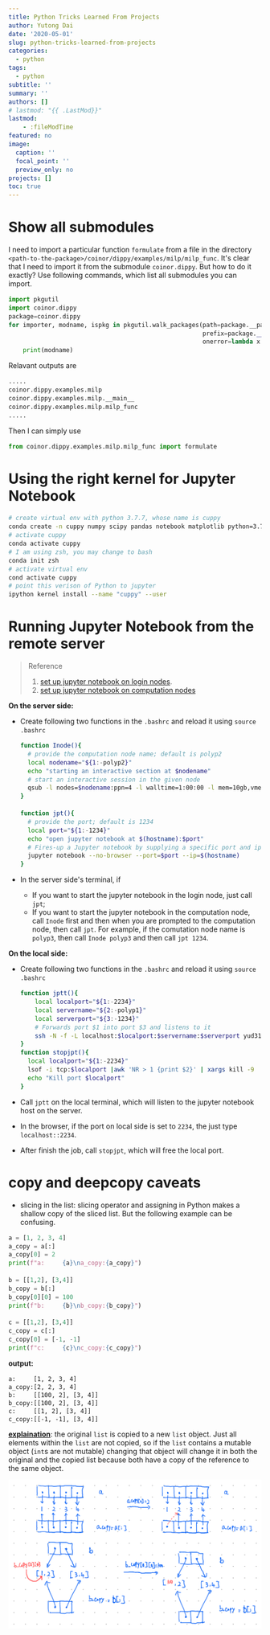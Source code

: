 ```yaml
---
title: Python Tricks Learned From Projects
author: Yutong Dai
date: '2020-05-01'
slug: python-tricks-learned-from-projects
categories:
  - python
tags:
  - python
subtitle: ''
summary: ''
authors: []
# lastmod: "{{ .LastMod}}"
lastmod: 
    - :fileModTime
featured: no
image:
  caption: ''
  focal_point: ''
  preview_only: no
projects: []
toc: true
---
```



# Show all submodules

I need to import a particular function `formulate` from a file in the directory `<path-to-the-package>/coinor/dippy/examples/milp/milp_func`.
It's clear that I need to import it from the submodule `coinor.dippy`. But how to do it exactly?
Use following commands, which list all submodules you can import.

```python
import pkgutil
import coinor.dippy
package=coinor.dippy
for importer, modname, ispkg in pkgutil.walk_packages(path=package.__path__,
                                                      prefix=package.__name__+'.',
                                                      onerror=lambda x: None):
    print(modname)
```
Relavant outputs are
```python
.....
coinor.dippy.examples.milp
coinor.dippy.examples.milp.__main__
coinor.dippy.examples.milp.milp_func
.....
```

Then I can simply use

```python
from coinor.dippy.examples.milp.milp_func import formulate
```

# Using the right kernel for Jupyter Notebook

```bash
# create virtual env with python 3.7.7, whose name is cuppy
conda create -n cuppy numpy scipy pandas notebook matplotlib python=3.7.7 
# activate cuppy
conda activate cuppy
# I am using zsh, you may change to bash
conda init zsh 
# activate virtual env
cond activate cuppy
# point this verison of Python to jupyter
ipython kernel install --name "cuppy" --user
```

# Running Jupyter Notebook from the remote server

> Reference
> 1. [set up jupyter notebook on login nodes](https://ljvmiranda921.github.io/notebook/2018/01/31/running-a-jupyter-notebook/).
> 2. [set up jupyter notebook on computation nodes](https://benjlindsay.com/posts/running-jupyter-lab-remotely#running-on-a-compute-node)

**On the server side:**

* Create following two functions in the `.bashrc` and reload it using `source .bashrc`

  ```bash
  function Inode(){
    # provide the computation node name; default is polyp2
    local nodename="${1:-polyp2}"
    echo "starting an interactive section at $nodename"
    # start an interactive session in the given node
    qsub -l nodes=$nodename:ppn=4 -l walltime=1:00:00 -l mem=10gb,vmem=10gb -I
  }
  
  function jpt(){
    # provide the port; default is 1234
    local port="${1:-1234}"
    echo "open jupyter notebook at $(hostname):$port"
    # Fires-up a Jupyter notebook by supplying a specific port and ip
    jupyter notebook --no-browser --port=$port --ip=$(hostname)
  }
  ```

* In the server side's terminal, if
  
  * If you want to start the jupyter notebook in the login node, just call `jpt`;
  * If you want to start the jupyter notebook in the computation node, call `Inode` first and then when you are prompted to the computation node, then call `jpt`. For example, if the comutation node name is `polyp3`, then call `Inode polyp3` and then call `jpt 1234`.
  

**On the local side:**

* Create following two functions in the `.bashrc` and reload it using `source .bashrc`

  ```bash
  function jptt(){
      local localport="${1:-2234}"
      local servername="${2:-polyp1}"
      local serverport="${3:-1234}"
      # Forwards port $1 into port $3 and listens to it
      ssh -N -f -L localhost:$localport:$servername:$serverport yud319@polyps.ie.lehigh.edu
  }
  function stopjpt(){
    local localport="${1:-2234}"
    lsof -i tcp:$localport |awk 'NR > 1 {print $2}' | xargs kill -9
    echo "Kill port $localport"
  }
  ```
* Call `jptt` on the local terminal, which will listen to the jupyter notebook host on the server.
* In the browser, if the port on local side is set to `2234`, the just type `localhost::2234`.
* After finish the job, call `stopjpt`, which will free the local port.


# copy and deepcopy caveats

*  slicing in the list: slicing operator and assigning in Python makes a shallow copy of the sliced list. But the following example can be confusing.

```python
a = [1, 2, 3, 4]
a_copy = a[:]
a_copy[0] = 2
print(f"a:     {a}\na_copy:{a_copy}")

b = [[1,2], [3,4]]
b_copy = b[:]
b_copy[0][0] = 100
print(f"b:     {b}\nb_copy:{b_copy}")

c = [[1,2], [3,4]]
c_copy = c[:]
c_copy[0] = [-1, -1]
print(f"c:     {c}\nc_copy:{c_copy}")
```

**output:**

```
a:     [1, 2, 3, 4]
a_copy:[2, 2, 3, 4]
b:     [[100, 2], [3, 4]]
b_copy:[[100, 2], [3, 4]]
c:     [[1, 2], [3, 4]]
c_copy:[[-1, -1], [3, 4]]
```

**[explaination](https://stackoverflow.com/questions/19068707/does-a-slicing-operation-give-me-a-deep-or-shallow-copy)**: the original `list` is copied to a new `list` object. Just all elements within the `list` are not copied, so if the `list` contains a mutable object (`int`s are not mutable) changing that object will change it in both the original and the copied list because both have a copy of the reference to the same object.

![](slicing.png)
